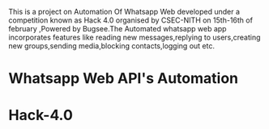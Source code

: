 This is a project on Automation Of Whatsapp Web developed under a competition known as Hack 4.0 organised by CSEC-NITH on 15th-16th of february ,Powered by Bugsee.The Automated whatsapp web app incorporates features like reading new messages,replying to users,creating new groups,sending media,blocking contacts,logging out etc.
# Whatsapp Web API's Automation
# Hack-4.0
